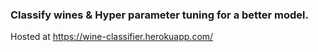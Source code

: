 ### Classify wines & Hyper parameter tuning for a better model.

Hosted at
https://wine-classifier.herokuapp.com/